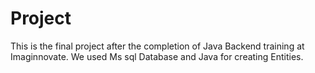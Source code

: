 # Project

This is the final project after the completion of Java Backend training at Imaginnovate. 
We used Ms sql Database and Java for creating Entities.

